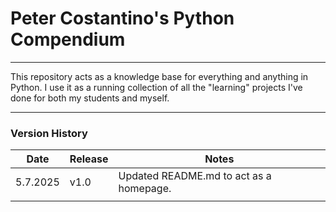 # Peter Costantino's Python Compendium
___

This repository acts as a knowledge base for everything and anything in Python. I use it as a running collection
of all the "learning" projects I've done for both my students and myself.

___
### Version History

| Date     | Release | Notes                                   |
|----------|---------|-----------------------------------------|
| 5.7.2025 | v1.0    | Updated README.md to act as a homepage. |
|          |         |                                         |
